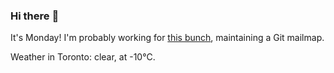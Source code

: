 ### Hi there :wave:

It's Monday! I'm probably working for [this bunch](https://github.com/kohofinancial), maintaining a Git mailmap.

Weather in Toronto: clear, at -10°C.
